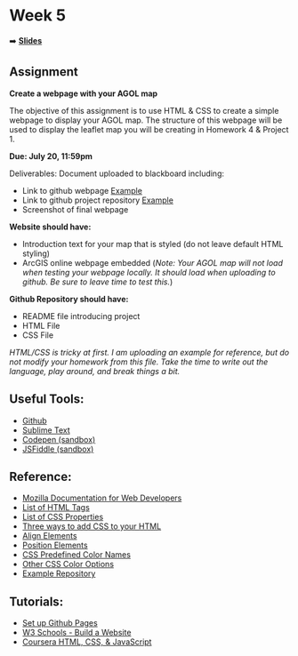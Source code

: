 <!-- .slide: data-background="./Images/header.svg" data-background-repeat="none" data-background-size="40% 40%" data-background-position="center 10%" class="header" -->
# Week 5

➡️ [**Slides**](https://shelleyhoover.github.io/UPP4652021/Slides/revealjsSlides/week5.html)

## Assignment
**Create a webpage with your AGOL map**

The objective of this assignment is to use HTML & CSS to create a simple webpage to display your AGOL map. The structure of this webpage will be used to display the leaflet map you will be creating in Homework 4 & Project 1. 

**Due:  July 20, 11:59pm**

Deliverables: 
Document uploaded to blackboard including: 
- Link to github webpage  [Example](https://shelleyhoover.github.io/upp465example/)
- Link to github project repository [Example](https://github.com/shelleyhoover/upp465example)
- Screenshot of final webpage

**Website should have:** 
- Introduction text for your map that is styled (do not leave default HTML styling) 
- ArcGIS online webpage embedded (*Note: Your AGOL map will not load when testing your webpage locally. It should load when uploading to github. Be sure to leave time to test this.*)

**Github Repository should have:**
- README file introducing project
- HTML File
- CSS File

*HTML/CSS is tricky at first. I am uploading an example for reference, but do not modify your homework from this file. Take the time to write out the language, play around, and break things a bit.* 

## Useful Tools:
- [Github](https://github.com/)
- [Sublime Text](https://www.sublimetext.com/)
- [Codepen (sandbox)](https://codepen.io/)
- [JSFiddle (sandbox)](https://jsfiddle.net/)

## Reference:
- [Mozilla Documentation for Web Developers](https://developer.mozilla.org/en-US/docs/Web/)
- [List of HTML Tags](https://www.w3schools.com/tags/)
- [List of CSS Properties](https://www.w3schools.com/cssref/default.asp)
- [Three ways to add CSS to your HTML](https://www.w3schools.com/html/html_css.asp)
- [Align Elements](https://www.w3schools.com/css/css_align.asp)
- [Position Elements](https://www.w3schools.com/css/css_positioning.asp)
- [CSS Predefined Color Names](https://www.w3schools.com/colors/colors_names.asp)
- [Other CSS Color Options](https://www.w3schools.com/cssref/css_colors_legal.asp)
- [Example Repository](https://github.com/shelleyhoover/upp465example)

## Tutorials: 
- [Set up Github Pages](https://pages.github.com/)
- [W3 Schools - Build a Website](https://www.w3schools.com/howto/howto_website.asp)
- [Coursera HTML, CSS, & JavaScript](https://www.coursera.org/learn/html-css-javascript-for-web-developers)